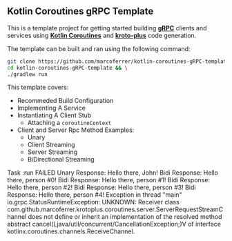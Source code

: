 ## Kotlin Coroutines gRPC Template

This is a template project for getting started building __[gRPC](https://github.com/grpc/grpc-java)__ clients and services using __[Kotlin Coroutines](https://github.com/Kotlin/kotlinx.coroutines)__ and __[kroto-plus](https://github.com/marcoferrer/kroto-plus)__ code generation.

The template can be built and ran using the following command:
```bash
git clone https://github.com/marcoferrer/kotlin-coroutines-gRPC-template && \
cd kotlin-coroutines-gRPC-template && \
./gradlew run 
```

This template covers:
* Recommeded Build Configuration
* Implementing A Service
* Instantiating A Client Stub
  * Attaching a ```coroutineContext```
* Client and Server Rpc Method Examples:
  * Unary
  * Client Streaming
  * Server Streaming
  * BiDirectional Streaming



Task :run FAILED 
Unary Response: Hello there, John! 
Bidi Response: Hello there, person #0! 
Bidi Response: Hello there, person #1! 
Bidi Response: Hello there, person #2! 
Bidi Response: Hello there, person #3! 
Bidi Response: Hello there, person #4! 
Exception in thread "main" io.grpc.StatusRuntimeException: UNKNOWN: Receiver class com.github.marcoferrer.krotoplus.coroutines.server.ServerRequestStreamChannel does not define or inherit an implementation of the resolved method abstract cancel(Ljava/util/concurrent/CancellationException;)V of interface kotlinx.coroutines.channels.ReceiveChannel.